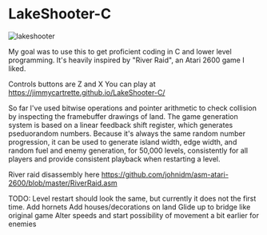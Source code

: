 # LakeShooter-C

![lakeshooter](https://user-images.githubusercontent.com/7093685/139555222-f8c17ef2-c46c-4bea-9aed-d16167cc233c.png)

My goal was to use this to get proficient coding in C and lower level programming. It's heavily inspired by "River Raid", an Atari 2600 game I liked.

Controls buttons are Z and X
You can play at https://jimmycartrette.github.io/LakeShooter-C/

So far I've used bitwise operations and pointer arithmetic to check collision by inspecting the framebuffer drawings of land.
The game generation system is based on a linear feedback shift register, which generates pseduorandom numbers. Because it's always the same random number progression, it can be used to generate island width, edge width, and random fuel and enemy generation, for 50,000 levels, consistently for all players and provide consistent playback when restarting a level.

River raid disassembly here
https://github.com/johnidm/asm-atari-2600/blob/master/RiverRaid.asm

TODO:
Level restart should look the same, but currently it does not the first time.
Add hornets
Add houses/decorations on land
Glide up to bridge like original game
Alter speeds and start possibility of movement a bit earlier for enemies
